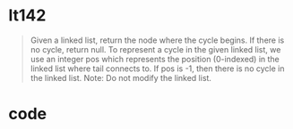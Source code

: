 # lt142
>Given a linked list, return the node where the cycle begins. If there is no cycle, return null.
>To represent a cycle in the given linked list, we use an integer pos which represents the position (0-indexed) in the linked list where tail connects to. If pos is -1, then there is no cycle in the linked list.
>Note: Do not modify the linked list.

# code
```Java
```